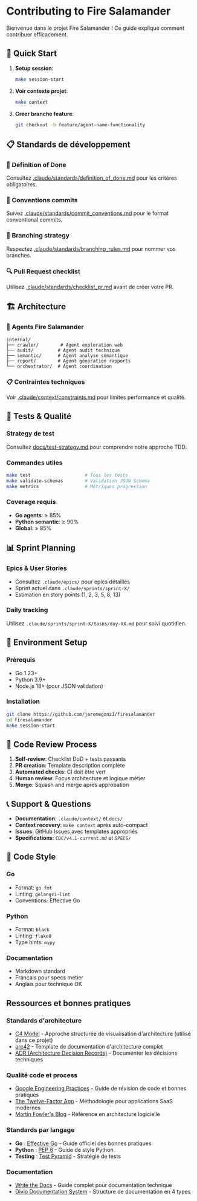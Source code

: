 # Contributing to Fire Salamander

Bienvenue dans le projet Fire Salamander ! Ce guide explique comment contribuer efficacement.

## 🚀 Quick Start

1. **Setup session**:
   ```bash
   make session-start
   ```

2. **Voir contexte projet**:
   ```bash
   make context
   ```

3. **Créer branche feature**:
   ```bash
   git checkout -b feature/agent-name-functionality
   ```

## 📋 Standards de développement

### 🎯 Definition of Done
Consultez [.claude/standards/definition_of_done.md](.claude/standards/definition_of_done.md) pour les critères obligatoires.

### 📝 Conventions commits
Suivez [.claude/standards/commit_conventions.md](.claude/standards/commit_conventions.md) pour le format conventional commits.

### 🌿 Branching strategy  
Respectez [.claude/standards/branching_rules.md](.claude/standards/branching_rules.md) pour nommer vos branches.

### 🔍 Pull Request checklist
Utilisez [.claude/standards/checklist_pr.md](.claude/standards/checklist_pr.md) avant de créer votre PR.

## 🏗️ Architecture

### 🤖 Agents Fire Salamander
```
internal/
├── crawler/        # Agent exploration web
├── audit/         # Agent audit technique  
├── semantic/      # Agent analyse sémantique
├── report/        # Agent génération rapports
└── orchestrator/  # Agent coordination
```

### 📋 Contraintes techniques
Voir [.claude/context/constraints.md](.claude/context/constraints.md) pour limites performance et qualité.

## 🧪 Tests & Qualité

### Strategy de test
Consultez [docs/test-strategy.md](docs/test-strategy.md) pour comprendre notre approche TDD.

### Commandes utiles
```bash
make test                    # Tous les tests
make validate-schemas        # Validation JSON Schema
make metrics                 # Métriques progression
```

### Coverage requis
- **Go agents**: ≥ 85%
- **Python semantic**: ≥ 90%
- **Global**: ≥ 85%

## 📊 Sprint Planning

### Epics & User Stories
- Consultez `.claude/epics/` pour epics détaillés
- Sprint actuel dans `.claude/sprints/sprint-X/`
- Estimation en story points (1, 2, 3, 5, 8, 13)

### Daily tracking
Utilisez `.claude/sprints/sprint-X/tasks/day-XX.md` pour suivi quotidien.

## 🔧 Environment Setup

### Prérequis
- Go 1.23+
- Python 3.9+
- Node.js 18+ (pour JSON validation)

### Installation
```bash
git clone https://github.com/jeromegonz1/firesalamander
cd firesalamander
make session-start
```

## 🤝 Code Review Process

1. **Self-review**: Checklist DoD + tests passants
2. **PR creation**: Template description complète
3. **Automated checks**: CI doit être vert
4. **Human review**: Focus architecture et logique métier
5. **Merge**: Squash and merge après approbation

## 📞 Support & Questions

- **Documentation**: `.claude/context/` et `docs/`
- **Context recovery**: `make context` après auto-compact
- **Issues**: GitHub Issues avec templates appropriés
- **Specifications**: `CDC/v4.1-current.md` et `SPECS/`

## 🎨 Code Style

### Go
- Format: `go fmt`
- Linting: `golangci-lint`
- Conventions: Effective Go

### Python  
- Format: `black`
- Linting: `flake8`
- Type hints: `mypy`

### Documentation
- Markdown standard
- Français pour specs métier
- Anglais pour technique OK

## Ressources et bonnes pratiques

### Standards d'architecture
- [C4 Model](https://c4model.com) - Approche structurée de visualisation d'architecture (utilisé dans ce projet)
- [arc42](https://arc42.org) - Template de documentation d'architecture complet
- [ADR (Architecture Decision Records)](https://adr.github.io) - Documenter les décisions techniques

### Qualité code et process
- [Google Engineering Practices](https://google.github.io/eng-practices/) - Guide de révision de code et bonnes pratiques
- [The Twelve-Factor App](https://12factor.net) - Méthodologie pour applications SaaS modernes
- [Martin Fowler's Blog](https://martinfowler.com) - Référence en architecture logicielle

### Standards par langage
- **Go** : [Effective Go](https://go.dev/doc/effective_go) - Guide officiel des bonnes pratiques
- **Python** : [PEP 8](https://pep8.org/) - Guide de style Python
- **Testing** : [Test Pyramid](https://martinfowler.com/articles/practical-test-pyramid.html) - Stratégie de tests

### Documentation
- [Write the Docs](https://www.writethedocs.org/guide/) - Guide complet pour documentation technique
- [Divio Documentation System](https://documentation.divio.com/) - Structure de documentation en 4 types